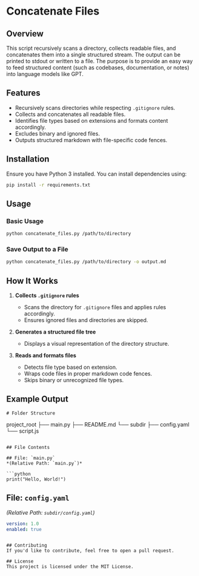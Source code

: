 # Concatenate Files

## Overview
This script recursively scans a directory, collects readable files, and concatenates them into a single structured stream. The output can be printed to stdout or written to a file. The purpose is to provide an easy way to feed structured content (such as codebases, documentation, or notes) into language models like GPT.

## Features
- Recursively scans directories while respecting `.gitignore` rules.
- Collects and concatenates all readable files.
- Identifies file types based on extensions and formats content accordingly.
- Excludes binary and ignored files.
- Outputs structured markdown with file-specific code fences.

## Installation
Ensure you have Python 3 installed. You can install dependencies using:

```sh
pip install -r requirements.txt
```

## Usage
### Basic Usage
```sh
python concatenate_files.py /path/to/directory
```

### Save Output to a File
```sh
python concatenate_files.py /path/to/directory -o output.md
```

## How It Works
1. **Collects `.gitignore` rules**
   - Scans the directory for `.gitignore` files and applies rules accordingly.
   - Ensures ignored files and directories are skipped.

2. **Generates a structured file tree**
   - Displays a visual representation of the directory structure.

3. **Reads and formats files**
   - Detects file type based on extension.
   - Wraps code files in proper markdown code fences.
   - Skips binary or unrecognized file types.

## Example Output
```
# Folder Structure

```
project_root
├── main.py
├── README.md
└── subdir
    ├── config.yaml
    └── script.js
```

## File Contents

## File: `main.py`
*(Relative Path: `main.py`)*

```python
print("Hello, World!")
```

## File: `config.yaml`
*(Relative Path: `subdir/config.yaml`)*

```yaml
version: 1.0
enabled: true
```
```

## Contributing
If you'd like to contribute, feel free to open a pull request.

## License
This project is licensed under the MIT License.
